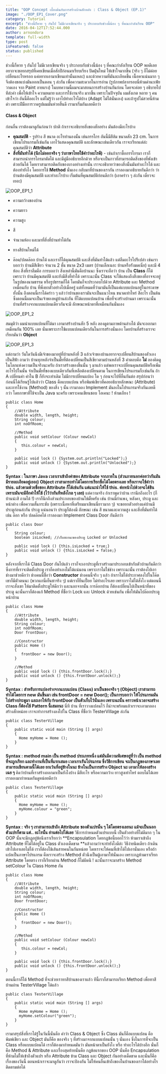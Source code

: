 ```yaml
---
title: "OOP Concept เบื้องต้นกับการสร้างบ้านสักหลัง : Class & Object (EP.1)"
image: "./OOP_EP1_Cover.png"
category: Tutorial
excerpt: "ช่วงนี้ก็หาย ๆ กันไป ไม่มีเวลาเขียนจริง ๆ ประกอบกับช่วงนี้น้อง ๆ ที่คณะกำลังเรียน OOP"
date: 2016-04-12T17:52:44.000
author: arnondora
template: full-width
type: post
isFeatured: false
status: published
---
```


ช่วงนี้ก็หาย ๆ กันไป ไม่มีเวลาเขียนจริง ๆ ประกอบกับช่วงนี้น้อง ๆ ที่คณะกำลังเรียน OOP พอดีเลยอยากจะขอยกสรุปที่เคยเขียนเมื่อสักปีก่อนมาเรียบเรียง ปัดฝุ่นใหม่ ให้เข้าใจมากขึ้น (จริง ๆ ก็ไม่ค่อยเปลี่ยนอะไรหรอก แค่อยากเอามาเขียนเท่านั้นแหละ) และด้วยความที่มันละเอียดขึ้น เนื้อหาแน่นมาก ๆ จึงต้องขอแบ่งมันออกเป็นตอน ๆ ล่ะกัน เพื่อความสะดวกในการอ่าน (รูปภาพปลากรอบนี่ห้ามด่านะเฟ้ย วาดเอง จาก Paint อายแรง)
ในบทความนี้ผมจะมาสอนการสร้างบ้านกันก่อน โดยจะค่อย ๆ อธิบายไปทีล่ะคำ เพื่อให้เข้าใจ ความหมาย และการใช้งานจริง มากขึ้น เพราะในปัจจุบัน ผมสังเกต หลาย ๆ คนเข้าใจว่า อันนี้คืออะไร แต่ไม่รู้ว่า เอาไปทำอะไรได้บ้าง (Adapt ไม่ได้นั่นเอง) และถ้ารูปไม่สวยนี่ห้ามด่า เพราะฝีมือการวาดรูปผมมันห่วยสิ้นดี เรามาเริ่มกันเลยดีกว่า

#### Class & Object
ก่อนอื่น เราต้องมาดูกันก่อนว่า ปกติ ถ้าเราจะอธิบายสิ่งของสักอย่าง มันต้องมีอะไรบ้าง

* **คุณสมบัติ** - รูปร่าง สี ขนาด อะไรทำนองนั้น เช่นกรรไกร อันนี้มีสีส้ม ขนาดสัก 23 cm. ในการเขียนโปรแกรมก็เช่นกัน เอาไว้แสดงคุณสมบัติ และลักษณะเช่นเดียวกัน เราจะเรียกแต่ล่ะคุณสมบัติว่า **Attribute**
* **สิ่งที่มันทำได้ (นึกไม่ออกจริง ๆ ว่าภาษาไทยใช้คำว่าอะไรดี)** - เช่นถ้าเราซื้อกรรไกรมา เราก็สามารถนำกรรไกรมาตัดได้ และมีคู่มืออธิบายอีกด้วย หรือจะเป็นกาวที่สามารถติดสิ่งของที่พังเข้าด้วยกันได้ โดยเราสามารถติดกับของบางอย่างเท่านั้น เราจะอธิบายว่าของสิ่งนั้นมันทำอะไรได้ และต้องทำยังไง โดยการใช้ **Method** นั่นเอง
กลับมาที่บ้านของเรากัน เราลองมาอธิบายกันดีกว่า ว่าบ้านต้องมีคุณสมบัติ และทำอะไรบ้าง เริ่มต้นที่คุณสมบัติก่อนดีกว่า (เอาคร่าว ๆ ล่ะกัน เดี๋ยวจะเยอะ)

![OOP_EP1_1](./OOP_EP1_1.png)

* ความกว้างของบ้าน
* ความยาว
* ความสูง
* สี
* จำนวนห้อง
และมาที่สิ่งที่บ้านทำได้กัน

* ทางสีบ้านใหม่ได้
* ล๊อค/ปลดล๊อก บ้านได้
และเราก็ได้คุณสมบัติ และสิ่งที่มันทำได้แล้ว แต่ลืมอะไรไปรึเปล่า เช่นเราบอกว่า บ้านมีสีเขียว จำนวน 2 ชั้น ขนาด 2x3 เมตร (บ้านเล็กเนอะ บ้านหรือรังมดเนี่ย) และมี 4 ห้อง สิ่งที่เราลืมคือ การบอกว่า สิ่งเหล่านี้มันคือบ้านนะ ซึ่งเราจะถือว่า บ้าน เป็น **Class** ก็ได้ เพราะว่า บ้านมีคุณสมบัติ และยังมีสิ่งที่ทำได้ เพราะฉะนั้น Class จะใช้แสดงถึงสิ่งของที่อาจจะอยู่ในรูปของนามธรรม หรือรูปธรรมก็ได้ โดยมันก็จะประกอบไปด้วย Attribute และ Method เหมือนกับ บ้าน ที่พึ่งยกตัวอย่างไปเมื่อครู่
แต่ทั้งหมดที่ว่ามามันก็เป็นแค่แบบแปลนอยู่ในกระดาษทั้งนั้น ถึงตอนนี้เราได้คร่าว ๆ แล้วว่าบ้านของเรามันจะเป็นแนวไหน ขนาดเท่าไหร่ สีอะไร เป็นต้น ซึ่งตอนนี้ผมจะเป็นเจ้าของหมู่บ้านล่ะกัน ที่ได้แบบแปลนบ้าน เพื่อที่จะสร้างบ้านมา เพราะฉะนั้นบ้านที่สร้างจากแบบแปลนเดียวกันจะมี ลักษณะหน้าตาที่เหมือนกันนั่นเอง

![OOP_EP1_2](./OOP_EP1_2.png)

สมมุติว่า ผมนำแบบแปลนที่ได้มา เอามาสร้างบ้านสัก 5 หลัง ลองดูตามภาพด้านล่างได้ มันจะออกมาเหมือนกัน 100% เลย นั่นเพราะเราใช้แบบแปลนเดียวกันในการสร้างนั่นเอง โดยบ้านที่สร้างเราจะเรียกมันว่า **Object**

![OOP_EP1_3](./OOP_EP1_3.png)

แต่ถามว่า วันใดวันนึงมีเจ้าของมาอยู่ที่บ้านหลังที่ 3 แล้วเจ้าของบ้านอยากจะเปลี่ยนสีบ้านของตัวเองเป็นสีฟ้า ถามว่า บ้านทุกหลังจำเป็นมั้ยที่ต้องเปลี่ยนเป็นสีเขียวตามบ้านหลังที่ 3 คำตอบคือ **ไม่** ลองคิดดูในโลกแห่งความเป็นจริงนะครับ ถ้าเราสร้างของชิ้นนั้น ๆ มาแล้ว แต่พอเราจะเปลี่ยนคุณสมบัติหรือเพิ่มอะไรไปในนั้น จำเป็นมั้ยที่ของแบบเดียวกันที่เหลือต้องเปลี่ยนตาม ในการเขียนโปรแกรมก็ะเช่นกัน ถ้า A เปลี่ยนค่า ค่าใน B ก็ยังจะเท่าเดิม ไม่มีการเปลี่ยนแปลง ใด ๆ
ก่อนจะไปที่อื่นกันต่อ สรุปก่อนว่า ก่อนนี่ได้เรียนรู้ไปแล้วว่า Class คือแบบแปลน หรือพิมพ์เขียวที่คอยอธิบายลักษณะ (Attribute) และการใช้งาน (Method) ของสิ่ง ๆ นั้น
เรามาลอง Implement มันลงในโปรแกรมจริงกันเลยดีกว่า โดยภาษาที่ใช้จะเป็น Java นะครับ เพราะคนเขียนชอบ โอเคนะ ! ห้ามเถียง !

    public class Home
    {
        //Attribute
        double width, length, height;
        String colour;
        int noOfRoom;

        //Method
        public void setColour (Colour newCol)
        {
           this.colour = newCol;
        }

        public void lock () {System.out.println("Locked");}
        public void unlock () {System.out.println("Unlocked");}
    }

**Syntax : ในภาษา Java เวลาเราเข้าถึงค่าของ Attribute จากภายใน (ส่วนภายนอกค่อยว่ากันมันมีรายละเอียดอยู่เยอะ) Object เราสามารถทำได้โดยการเรียกชื่อได้โดยตรงเลย หรือเราจะใช้คำว่า this. แล้วตามด้วยชื่อของ Attribute ก็ได้เช่นกัน แต่แนะนำให้ใช้ this. ต่อหน้าไปด้วยจะได้ชิน เพราะมันจะมีอีกคำให้ใช้ (ไว้ว่ากันทีหลังไกล ๆ เลย)**
แต่ความจริง ถ้าเราพูดว่าบ้าน เรานึกถึงอะไร (ก็บ้านน่ะสิ ถามได้ !) เราก็นึกถึงส่วนประกอบของบ้านใช่มั้ยครับ เช่น บ้านมีกำแพง, หลังคา, ประตู และหน้าต่าง เพื่อความสั้นกระชับ (เพราะเนื้อหาที่เตรียมมาเขียนนี่ยาวมาก ๆ) จะขอยกตัวอย่างแค่บ้านมีประตูก่อนล่ะกัน ประตู แน่นอนว่า ประตูก็ต้องมี ลักษณะ เช่น สี ขนาดและความสูง และสิ่งที่มันทำได้เช่น ล๊อก หรือ ปลดล๊อคได้ เราลองมา Implement Class Door กันดีกว่า

    public class Door
    {
        String colour;
        boolean isLocked; //เก็บสถานะของประตู Locked or Unlocked

        public void lock () {this.isLocked = true;}
        public void unlock () {this.isLocked = false;}
    }

หลังจากที่เราได้ Class Door กันไปแล้ว เราก็จะเอาประตูที่เราสร้างมาประกอบเข้ากับตัวบ้านกันดีกว่า ซึ่งการที่เราจะติดตั้งประตู เราก็คงทำเองไม่ได้แน่นอน เพราะเราไม่ใช่ช่าง เพราะฉะนั้น เราต้องไปเอาช่างมาช่วยดีกว่า ช่างคนนี้ชื่อว่า **Constructor** ช่างคนนี้จริง ๆ แล้ว ถ้าเราไม่ได้ประกาศลงไปในโค๊ต เขาก็มีตัวตนนะ (พวกแกนี่เย็นชาจริง ๆ) แต่เราก็ยืนเปื่อย ไม่ทำอะไรเลย เพราะเราไม่ได้สั่งไง แต่ตอนนี้ เราจะสั่งเขา ให้มาติดตั้งประตูให้ดีกว่า
และนอกจากนั้น การล๊อกบ้าน ก็ต้องเปลี่ยนไปเป็นหน้าที่ของประตู ฉะนั้นเราก็ต้องแก้ Method ที่ชื่อว่า Lock และ Unlock ด้วยเช่นกัน เพื่อให้มันไปล๊อกประตูหน้าบ้าน

    public class Home
    {
        //Attribute
        double width, length, height;
        String colour;
        int noOfRoom;
        Door frontDoor;

        //Constructor
        public Home ()
        {
           frontDoor = new Door();
        }

        //Method
        public void lock () {this.frontDoor.lock();}
        public void unlock () {this.frontDoor.unlock();}
    }

**Syntax : สำหรับการแปลงร่างจากแบบแปลน (Class) มาเป็นของจริง ๆ (Object) เราสามารถทำได้โดยการ new มันขึ้นมา เช่น frontDoor = new Door(); เป็นการบอกว่า ให้โปรแกรมมันไปสร้างประตูมา และเอาให้กับ frontDoor เป็นตัวเก็บไว้นั่นเอง เพราะฉะนั้น คราวหน้าเวลาจะสร้าง Class ก็ต้องใช้ Pattern นี้เสมอนะ**
นี่ที บ้าน ที่เราวางแปลนไว้ ก็น่าจะพร้อมแล้วเราจะเอามาลองสร้างสักหน่อย เราจะทำการสร้างลงไปใน Class ที่ชื่อว่า TesterVillage ล่ะกัน

    public class TesterVillage
    {
        public static void main (String [] args)
        {
          Home myHome = Home ();
        }
    }

**Syntax : method main เป็น method ประเภทหนึ่ง แต่มันมีความพิเศษอยู่ที่ว่า เป็น method ที่จะถูกเรียก และทำงานที่เป็นที่แรกเสมอ เวลาเราเรันโปรแกรม ซึ่งวิธีการเขียน จะเป็นกฏของภาษาเลย สามารถเขียนตามนี้ได้เลย ยกเว้นที่อยู่ข้างในนะ ข้างในเป็นการสร้าง Object นะ เอามาให้ลองสร้างเฉย ๆ**
คิดว่าบ้านที่เราสร้างออกมาเป็นยังไงบ้าง มีสีอะไร หรือความกว้าง ยาวสูงเท่าไหร่ ตอบไม่ได้เลย เราลองมากำหนดกันดูหน่อยดีกว่า

    public class TesterVillage
    {
        public static void main (String [] args)
        {
          Home myHome = Home ();
          myHome.colour = "green";
        }
    }

**Syntax : จริง ๆ เราสามารถเข้าถึง Attribute ของตัวแปรนั้น ๆ ได้โดยตรงเลยนะ แม้จะเป็นนอกตัวแปรก็ตาม แต่.. อะไรนั้น อ่านต่อไปได้เลย**
วิธีการกำหนดตัวแปรแบบนี้ เป็นตัวอย่างที่ไม่ดีมาก ๆ ใน OOP นั้นจะมีกฏอยู่ข้อนึงเราเรียกว่า **Encapsulation โดยกฏข้อนี้บอกไว้ว่า ห้ามเราเข้าถึง Attribute ที่ไม่ได้อยู่ใน Class ตัวเองเด็ดขาด  **แล้วถามว่าจะทำยังไงดีล่ะ วิธีง่ายนิดเดียว ถ้าเดินเข้าไปเอาเลยไม่ได้ เราก็ต้องใช้เส้นสายคนในกันหน่อย โดยเราจะให้คนที่เข้าได้ไปเอานั่นเอง หรือถ้าแปลเป็นภาษาโปรแกรม คือเราจะสร้าง Method ตัวนึงเป็นผู้เอามาให้นั่นเอง เพราะกฏห้ามเราเรียก Attribute โดยตรง เราก็เรียกผ่าน Method ก็ไม่ผิดนิ ! ฉะนั้นเราจะมาสร้าง Method setColour ใน Class Home กัน

    public class Home
    {
        //Attribute
        double width, length, height;
        String colour;
        int noOfRoom;
        Door frontDoor;

        //Constructor
        public Home ()
        {
           frontDoor = new Door();
        }

        //Method
        public void setColour (Colour newCol)
        {
           this.colour = newCol;
        }

        public void lock () {this.frontDoor.lock();}
        public void unlock () {this.frontDoor.unlock();}
    }

ตอนนี้เราก็ได้ Method ที่จะช่วยเราทาสีบ้านของเราแล้ว ทีนี้เราก็สามารถเรียก Method เพื่อทาสีบ้านผ่าน TesterVillage ได้แล้ว

    public class TesterVillage
    {
        public static void main (String [] args)
        {
          Home myHome = Home ();
          myHome.setColour("green");
        }
    }

เรามาสรุปสิ่งที่เราได้รู้ในวันนี้นั่นคือ คำว่า Class & Object ซึ่ง Class มันก็คือแบบแปลน คือพิมพ์เขียว และ Object มันก็คือ ของจริง ๆ ที่สร้างมาจากแบบแปลนนั้น ๆ นั่นเอง ซึ่งในการที่จะเป็น Class หรือแบบแปลนได้ เราก็ต้องมากำหนดมันว่า มันหน้าตาเป็นยังไง หรือ ทำอะไรได้บ้างอีก นั่นก็คือ Method & Attribute และเรื่องสุดท้ายนั่นคือ กฏข้อแรกของ OOP นั่นคือ Encapsulation ที่ห้ามไม่ให้เข้าถึงตัวแปร หรือ Attribute ข้าม Class และ Object กันอย่างเด็ดขาด และนั่นก็คือเรื่องของวันนี้ ตอนหน้าเราจะมาดูกันว่า เราจะป้องกัน ไม่ให้คนอื่นเข้าถึงของในบ้านของเราได้อย่างไร ติดตามต่อได้
